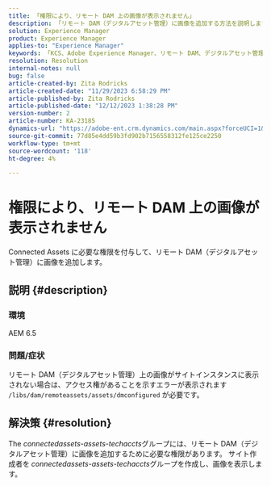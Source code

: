 ```yaml
---
title: 「権限により、リモート DAM 上の画像が表示されません」
description: 「リモート DAM（デジタルアセット管理）に画像を追加する方法を説明します。」
solution: Experience Manager
product: Experience Manager
applies-to: "Experience Manager"
keywords: 「KCS、Adobe Experience Manager、リモート DAM、デジタルアセット管理」
resolution: Resolution
internal-notes: null
bug: false
article-created-by: Zita Rodricks
article-created-date: "11/29/2023 6:58:29 PM"
article-published-by: Zita Rodricks
article-published-date: "12/12/2023 1:38:28 PM"
version-number: 2
article-number: KA-23185
dynamics-url: "https://adobe-ent.crm.dynamics.com/main.aspx?forceUCI=1&pagetype=entityrecord&etn=knowledgearticle&id=11bf0c46-e98e-ee11-8179-6045bd006793"
source-git-commit: 77d85e4dd59b3fd902b7156558312fe125ce2250
workflow-type: tm+mt
source-wordcount: '118'
ht-degree: 4%

---
```


# 権限により、リモート DAM 上の画像が表示されません


Connected Assets に必要な権限を付与して、リモート DAM（デジタルアセット管理）に画像を追加します。

## 説明 {#description}


### 環境

AEM 6.5

### 問題/症状

リモート DAM（デジタルアセット管理）上の画像がサイトインスタンスに表示されない場合は、アクセス権があることを示すエラーが表示されます `/libs/dam/remoteassets/assets/dmconfigured` が必要です。








## 解決策 {#resolution}


The *connectedassets-assets-techaccts*&#x200B;グループには、リモート DAM（デジタルアセット管理）に画像を追加するために必要な権限があります。 サイト作成者を<b> </b>*connectedassets-assets-techaccts*&#x200B;グループを作成し、画像を表示します。
